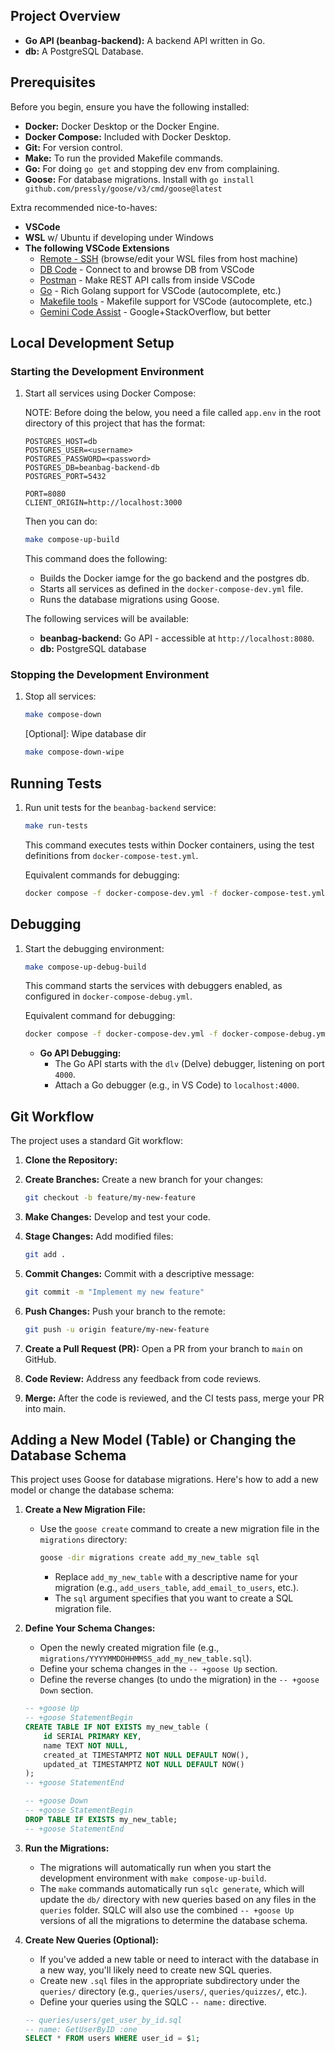 ## Project Overview

* **Go API (beanbag-backend):** A backend API written in Go.
* **db:** A PostgreSQL Database.

## Prerequisites

Before you begin, ensure you have the following installed:

* **Docker:** Docker Desktop or the Docker Engine.
* **Docker Compose:** Included with Docker Desktop.
* **Git:** For version control.
* **Make:** To run the provided Makefile commands.
* **Go:** For doing `go get` and stopping dev env from complaining.
* **Goose:** For database migrations. Install with `go install github.com/pressly/goose/v3/cmd/goose@latest`

Extra recommended nice-to-haves:

* **VSCode**
* **WSL** w/ Ubuntu if developing under Windows
* **The following VSCode Extensions** 
  * [Remote - SSH](https://marketplace.visualstudio.com/items?itemName=ms-vscode-remote.remote-ssh) (browse/edit your WSL files from host machine)
  * [DB Code](https://marketplace.visualstudio.com/items?itemName=dbcode.dbcode) - Connect to and browse DB from VSCode
  * [Postman](https://marketplace.visualstudio.com/items?itemName=Postman.postman-for-vscode) - Make REST API calls from inside VSCode
  * [Go](https://marketplace.visualstudio.com/items?itemName=golang.go) - Rich Golang support for VSCode (autocomplete, etc.)
  * [Makefile tools](https://marketplace.visualstudio.com/items?itemName=ms-vscode.makefile-tools) - Makefile support for VSCode (autocomplete, etc.)
  * [Gemini Code Assist](https://marketplace.visualstudio.com/items?itemName=google.geminicodeassist) - Google+StackOverflow, but better

## Local Development Setup

### Starting the Development Environment

1. Start all services using Docker Compose:

    NOTE: Before doing the below, you need a file called `app.env` in the root directory of this project that has the format:

    ```
    POSTGRES_HOST=db
    POSTGRES_USER=<username>
    POSTGRES_PASSWORD=<password>
    POSTGRES_DB=beanbag-backend-db
    POSTGRES_PORT=5432

    PORT=8080
    CLIENT_ORIGIN=http://localhost:3000
    ```

    Then you can do:

    ```bash
    make compose-up-build
    ```

    This command does the following:

    * Builds the Docker iamge for the go backend and the postgres db.
    * Starts all services as defined in the `docker-compose-dev.yml` file.
    * Runs the database migrations using Goose.

    The following services will be available:

      * **beanbag-backend:** Go API - accessible at `http://localhost:8080`.
      * **db:** PostgreSQL database

### Stopping the Development Environment

1. Stop all services:

    ```bash
    make compose-down
    ```

    [Optional]: Wipe database dir
    ```bash
    make compose-down-wipe
    ```

## Running Tests

1. Run unit tests for the `beanbag-backend` service:

    ```bash
    make run-tests
    ```

    This command executes tests within Docker containers, using the test definitions from `docker-compose-test.yml`.

    Equivalent commands for debugging:
    ```bash
    docker compose -f docker-compose-dev.yml -f docker-compose-test.yml run --build beanbag-backend
    ```

## Debugging

1. Start the debugging environment:

    ```bash
    make compose-up-debug-build
    ```

    This command starts the services with debuggers enabled, as configured in `docker-compose-debug.yml`.

    Equivalent command for debugging:
    ```bash
    docker compose -f docker-compose-dev.yml -f docker-compose-debug.yml up --build
    ```

    * **Go API Debugging:**
        * The Go API starts with the `dlv` (Delve) debugger, listening on port `4000`.
        * Attach a Go debugger (e.g., in VS Code) to `localhost:4000`.

## Git Workflow

The project uses a standard Git workflow:

1. **Clone the Repository:**

2. **Create Branches:** Create a new branch for your changes:

    ```bash
    git checkout -b feature/my-new-feature
    ```

3. **Make Changes:** Develop and test your code.

4. **Stage Changes:** Add modified files:

    ```bash
    git add .
    ```

5. **Commit Changes:** Commit with a descriptive message:

    ```bash
    git commit -m "Implement my new feature"
    ```

6. **Push Changes:** Push your branch to the remote:

    ```bash
    git push -u origin feature/my-new-feature
    ```

7. **Create a Pull Request (PR):** Open a PR from your branch to `main` on GitHub.

8. **Code Review:** Address any feedback from code reviews.

9. **Merge:** After the code is reviewed, and the CI tests pass, merge your PR into main.

## Adding a New Model (Table) or Changing the Database Schema

This project uses Goose for database migrations. Here's how to add a new model or change the database schema:

1.  **Create a New Migration File:**
    *   Use the `goose create` command to create a new migration file in the `migrations` directory:

        ```bash
        goose -dir migrations create add_my_new_table sql
        ```

        *   Replace `add_my_new_table` with a descriptive name for your migration (e.g., `add_users_table`, `add_email_to_users`, etc.).
        *   The `sql` argument specifies that you want to create a SQL migration file.

2.  **Define Your Schema Changes:**
    *   Open the newly created migration file (e.g., `migrations/YYYYMMDDHHMMSS_add_my_new_table.sql`).
    *   Define your schema changes in the `-- +goose Up` section.
    *   Define the reverse changes (to undo the migration) in the `-- +goose Down` section.

    ```sql
    -- +goose Up
    -- +goose StatementBegin
    CREATE TABLE IF NOT EXISTS my_new_table (
        id SERIAL PRIMARY KEY,
        name TEXT NOT NULL,
        created_at TIMESTAMPTZ NOT NULL DEFAULT NOW(),
        updated_at TIMESTAMPTZ NOT NULL DEFAULT NOW()
    );
    -- +goose StatementEnd

    -- +goose Down
    -- +goose StatementBegin
    DROP TABLE IF EXISTS my_new_table;
    -- +goose StatementEnd
    ```

3.  **Run the Migrations:**
    *   The migrations will automatically run when you start the development environment with `make compose-up-build`.
    *   The `make` commands automatically run `sqlc generate`, which will update the `db/` directory with new queries based on any files in the `queries` folder. SQLC will also use the combined `-- +goose Up` versions of all the migrations to determine the database schema.

4.  **Create New Queries (Optional):**
    *   If you've added a new table or need to interact with the database in a new way, you'll likely need to create new SQL queries.
    *   Create new `.sql` files in the appropriate subdirectory under the `queries/` directory (e.g., `queries/users/`, `queries/quizzes/`, etc.).
    *   Define your queries using the SQLC `-- name:` directive.

    ```sql
    -- queries/users/get_user_by_id.sql
    -- name: GetUserByID :one
    SELECT * FROM users WHERE user_id = $1;
    ```
